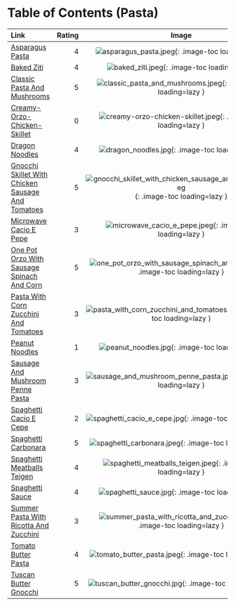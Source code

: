 # Table of Contents (Pasta)

| Link                                                                                                        | Rating | Image                                                                                                                                           |
|:------------------------------------------------------------------------------------------------------------|-------:|:-----------------------------------------------------------------------------------------------------------------------------------------------:|
| [Asparagus Pasta](./asparagus_pasta.md)                                                                     | 4      | ![asparagus_pasta.jpeg](./asparagus_pasta.jpeg){: .image-toc loading=lazy }                                                                     |
| [Baked Ziti](./baked_ziti.md)                                                                               | 4      | ![baked_ziti.jpeg](./baked_ziti.jpeg){: .image-toc loading=lazy }                                                                               |
| [Classic Pasta And Mushrooms](./classic_pasta_and_mushrooms.md)                                             | 5      | ![classic_pasta_and_mushrooms.jpeg](./classic_pasta_and_mushrooms.jpeg){: .image-toc loading=lazy }                                             |
| [Creamy-Orzo-Chicken-Skillet](./creamy-orzo-chicken-skillet.md)                                             | 0      | ![creamy-orzo-chicken-skillet.jpeg](./creamy-orzo-chicken-skillet.jpeg){: .image-toc loading=lazy }                                             |
| [Dragon Noodles](./dragon_noodles.md)                                                                       | 4      | ![dragon_noodles.jpg](./dragon_noodles.jpg){: .image-toc loading=lazy }                                                                         |
| [Gnocchi Skillet With Chicken Sausage And Tomatoes](./gnocchi_skillet_with_chicken_sausage_and_tomatoes.md) | 5      | ![gnocchi_skillet_with_chicken_sausage_and_tomatoes.jpeg](./gnocchi_skillet_with_chicken_sausage_and_tomatoes.jpeg){: .image-toc loading=lazy } |
| [Microwave Cacio E Pepe](./microwave_cacio_e_pepe.md)                                                       | 3      | ![microwave_cacio_e_pepe.jpeg](./microwave_cacio_e_pepe.jpeg){: .image-toc loading=lazy }                                                       |
| [One Pot Orzo With Sausage Spinach And Corn](./one_pot_orzo_with_sausage_spinach_and_corn.md)               | 5      | ![one_pot_orzo_with_sausage_spinach_and_corn.jpeg](./one_pot_orzo_with_sausage_spinach_and_corn.jpeg){: .image-toc loading=lazy }               |
| [Pasta With Corn Zucchini And Tomatoes](./pasta_with_corn_zucchini_and_tomatoes.md)                         | 3      | ![pasta_with_corn_zucchini_and_tomatoes.jpeg](./pasta_with_corn_zucchini_and_tomatoes.jpeg){: .image-toc loading=lazy }                         |
| [Peanut Noodles](./peanut_noodles.md)                                                                       | 1      | ![peanut_noodles.jpg](./peanut_noodles.jpg){: .image-toc loading=lazy }                                                                         |
| [Sausage And Mushroom Penne Pasta](./sausage_and_mushroom_penne_pasta.md)                                   | 3      | ![sausage_and_mushroom_penne_pasta.jpg](./sausage_and_mushroom_penne_pasta.jpg){: .image-toc loading=lazy }                                     |
| [Spaghetti Cacio E Cepe](./spaghetti_cacio_e_cepe.md)                                                       | 2      | ![spaghetti_cacio_e_cepe.jpg](./spaghetti_cacio_e_cepe.jpg){: .image-toc loading=lazy }                                                         |
| [Spaghetti Carbonara](./spaghetti_carbonara.md)                                                             | 5      | ![spaghetti_carbonara.jpeg](./spaghetti_carbonara.jpeg){: .image-toc loading=lazy }                                                             |
| [Spaghetti Meatballs Teigen](./spaghetti_meatballs_teigen.md)                                               | 4      | ![spaghetti_meatballs_teigen.jpeg](./spaghetti_meatballs_teigen.jpeg){: .image-toc loading=lazy }                                               |
| [Spaghetti Sauce](./spaghetti_sauce.md)                                                                     | 4      | ![spaghetti_sauce.jpg](./spaghetti_sauce.jpg){: .image-toc loading=lazy }                                                                       |
| [Summer Pasta With Ricotta And Zucchini](./summer_pasta_with_ricotta_and_zucchini.md)                       | 3      | ![summer_pasta_with_ricotta_and_zucchini.jpeg](./summer_pasta_with_ricotta_and_zucchini.jpeg){: .image-toc loading=lazy }                       |
| [Tomato Butter Pasta](./tomato_butter_pasta.md)                                                             | 4      | ![tomato_butter_pasta.jpeg](./tomato_butter_pasta.jpeg){: .image-toc loading=lazy }                                                             |
| [Tuscan Butter Gnocchi](./tuscan_butter_gnocchi.md)                                                         | 5      | ![tuscan_butter_gnocchi.jpg](./tuscan_butter_gnocchi.jpg){: .image-toc loading=lazy }                                                           |
